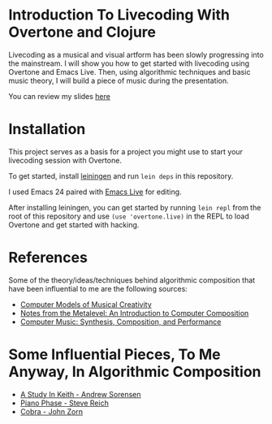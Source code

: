 # Introduction To Livecoding With Overtone and Clojure 

Livecoding as a musical and visual artform has been slowly progressing into the mainstream. I will show you how to get started with livecoding using Overtone and Emacs Live. Then, using algorithmic techniques and basic music theory, I will build a piece of music during the presentation.

You can review my slides [here](https://docs.google.com/presentation/d/1RMrTVWU-nZlppTXzzBsbfyBKNjUNOSok3APsMgvSXz8/edit?usp=sharing)

# Installation

This project serves as a basis for a project you might use to start your livecoding session with Overtone.

To get started, install [leiningen](http://leiningen.org/) and run `lein deps` in this repository.

I used Emacs 24 paired with [Emacs Live](https://github.com/overtone/emacs-live) for editing.

After installing leiningen, you can get started by running `lein repl` from the root of this repository and use `(use 'overtone.live)` in the REPL to load Overtone and get started with hacking.

# References

Some of the theory/ideas/techniques behind algorithmic composition that have been influential to me are the following sources:

* [Computer Models of Musical Creativity](http://mitpress.mit.edu/books/computer-models-musical-creativity)
* [Notes from the Metalevel: An Introduction to Computer Composition](http://www.moz.ac.at/sem/lehre/lib/bib/software/cm/Notes_from_the_Metalevel/)
* [Computer Music: Synthesis, Composition, and Performance](http://dl.acm.org/citation.cfm?id=549805)

# Some Influential Pieces, To Me Anyway, In Algorithmic Composition

* [A Study In Keith - Andrew Sorensen](https://www.youtube.com/watch?v=b-8Cmd6k4_M)
* [Piano Phase - Steve Reich](http://en.wikipedia.org/wiki/Piano_Phase)
* [Cobra - John Zorn](https://www.youtube.com/watch?v=yp-oZbmsQVw)
